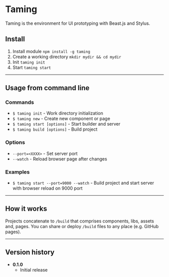 # Taming

Taming is the environment for UI prototyping with Beast.js and Stylus.

## Install

1. Install module `npm install -g taming`
2. Сreate a working directory `mkdir mydir && cd mydir`
3. Init `taming init`
4. Start `taming start`

----

## Usage from command line

### Commands

- `$ taming init` - Work directory initialization
- `$ taming new` - Create new component or page
- `$ taming start [options]` - Start builder and server
- `$ taming build [options]` - Build project

### Options

- `--port=<XXXX>` - Set server port
- `--watch` - Reload browser page after changes

### Examples

- `$ taming start --port=9000 --watch` - Build project and start server with browser reload on 9000 port

----

## How it works

Projects concatenate to `/build` that comprises components, libs, assets and, pages. You can share or deploy `/build` files to any place (e.g. GitHub pages).

---

## Version history

- **0.1.0**
    - Initial release
